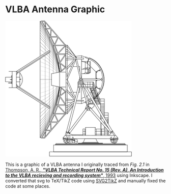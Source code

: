 # VLBA Antenna Graphic

<picture>
  <source media="(prefers-color-scheme: dark)" srcset="./vlba_dark.png">
  <img alt="A VLBA antenna." src="./vlba.png">
</picture>

This is a graphic of a VLBA antenna I originally traced from *Fig. 2.1* in [Thompson, A. R., ***"VLBA Technical Report No. 15 (Rev. A), An Introduction to the VLBA recieving and recording system"***, 1993](https://library.nrao.edu/public/memos/vlba/tech/VLBATR_15A.pdf) using Inkscape.
I converted that svg to TeX/TikZ code using [SVG2TikZ](https://github.com/xyz2tex/svg2tikz) and manually fixed the
code at some places.
